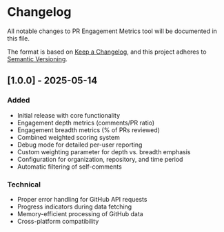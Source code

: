 # Changelog

All notable changes to PR Engagement Metrics tool will be documented in this file.

The format is based on [Keep a Changelog](https://keepachangelog.com/en/1.0.0/),
and this project adheres to [Semantic Versioning](https://semver.org/spec/v2.0.0.html).

## [1.0.0] - 2025-05-14

### Added
- Initial release with core functionality
- Engagement depth metrics (comments/PR ratio)
- Engagement breadth metrics (% of PRs reviewed)
- Combined weighted scoring system
- Debug mode for detailed per-user reporting
- Custom weighting parameter for depth vs. breadth emphasis
- Configuration for organization, repository, and time period
- Automatic filtering of self-comments

### Technical
- Proper error handling for GitHub API requests
- Progress indicators during data fetching
- Memory-efficient processing of GitHub data
- Cross-platform compatibility

